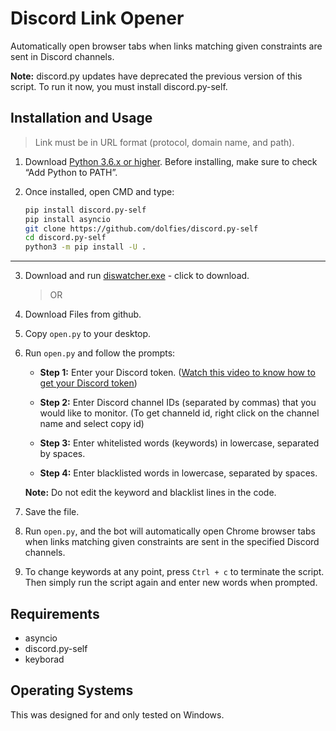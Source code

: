 # Discord Link Opener

Automatically open browser tabs when links matching given constraints are sent in Discord channels.

**Note:** discord.py updates have deprecated the previous version of this script. To run it now, you must install discord.py-self.

## Installation and Usage

> Link must be in URL format (protocol, domain name, and path).

1. Download [Python 3.6.x or higher](https://www.python.org/downloads/). Before installing, make sure to check “Add Python to PATH”.

2. Once installed, open CMD and type:

   ```bash
   pip install discord.py-self
   pip install asyncio
   git clone https://github.com/dolfies/discord.py-self
   cd discord.py-self
   python3 -m pip install -U .
   ```

---

3. Download and run [diswatcher.exe](https://github.com/anishBudha/diswatcher/releases/download/v0.1.1/diswatcher.exe) - click to download.
   > OR
3. Download Files from github.

4. Copy `open.py` to your desktop.

5. Run `open.py` and follow the prompts:

   - **Step 1:** Enter your Discord token. ([Watch this video to know how to get your Discord token](https://www.youtube.com/watch?v=YEgFvgg7ZPI&ab_channel=GaugingGadgets))
   - **Step 2:** Enter Discord channel IDs (separated by commas) that you would like to monitor. (To get channeld id, right click on the channel name and select copy id)

   - **Step 3:** Enter whitelisted words (keywords) in lowercase, separated by spaces.
   - **Step 4:** Enter blacklisted words in lowercase, separated by spaces.

   **Note:** Do not edit the keyword and blacklist lines in the code.

6. Save the file.

7. Run `open.py`, and the bot will automatically open Chrome browser tabs when links matching given constraints are sent in the specified Discord channels.

8. To change keywords at any point, press `Ctrl + c` to terminate the script. Then simply run the script again and enter new words when prompted.

## Requirements

- asyncio
- discord.py-self
- keyborad

## Operating Systems

This was designed for and only tested on Windows.

